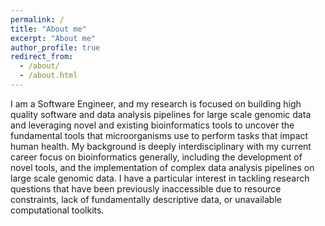 ```yaml
---
permalink: /
title: "About me"
excerpt: "About me"
author_profile: true
redirect_from: 
  - /about/
  - /about.html
---
```


I am a Software Engineer, and my research is focused on building high quality software and data analysis pipelines for large scale genomic data and leveraging novel and existing bioinformatics tools to uncover the fundamental tools that microorganisms use to perform tasks that impact human health. My background is deeply interdisciplinary with my current career focus on bioinformatics generally, including the development of novel tools, and the implementation of complex data analysis pipelines on large scale genomic data. I have a particular interest in tackling research questions that have been previously inaccessible due to resource constraints, lack of fundamentally descriptive data, or unavailable computational toolkits.


